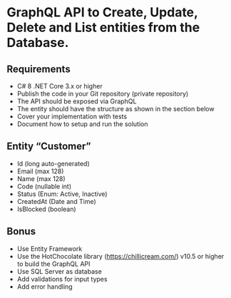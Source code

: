 # GraphQL API to Create, Update, Delete and List entities from the Database.

## Requirements
* C# 8 .NET Core 3.x or higher
* Publish the code in your Git repository (private repository)
* The API should be exposed via GraphQL
* The entity should have the structure as shown in the section below
* Cover your implementation with tests
* Document how to setup and run the solution

## Entity “Customer”
* Id (long auto-generated)
* Email (max 128)
* Name (max 128)
* Code (nullable int)
* Status (Enum: Active, Inactive)
* CreatedAt (Date and Time)
* IsBlocked (boolean)

## Bonus
* Use Entity Framework
* Use the HotChocolate library (https://chillicream.com/) v10.5 or higher to build the GraphQL API
* Use SQL Server as database
* Add validations for input types
* Add error handling
